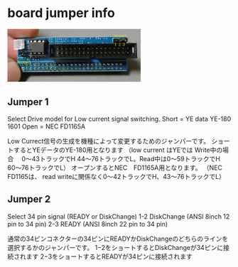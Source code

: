 # board jumper info

<img src="images/3.JPG" width="300" />

## Jumper 1 
Select Drive model for Low current signal switching.
Short = YE data YE-180 1601
Open = NEC FD1165A

Low Currect信号の生成を機種によって変更するためのジャンパーです。
ショートするとYEデータのYE-180用となります
（low current はYEでは Write中の場合 　0〜43トラックでH 44〜76トラックでL。Read中は0〜59トラックでH 60〜76トラックでL）
オープンするとNEC　FD1165A用となります。
（NEC FD1165は、 read writeに関係なく0〜42トラックでH、43〜76トラックでL）

## Jumper 2
Select 34 pin signal (READY or DiskChange)
1-2 DiskChange (ANSI 8inch 12 pin to 34 pin)
2-3 READY (ANSI 8inch 22 pin to 34 pin)

通常の34ピンコネクターの34ピンにREADYかDiskChangeのどちらのラインを選択するかのジャンパーです。
1−2をショートするとDiskChangeが34ピンに接続されます
2−3をショートするとREADYが34ピンに接続されます


